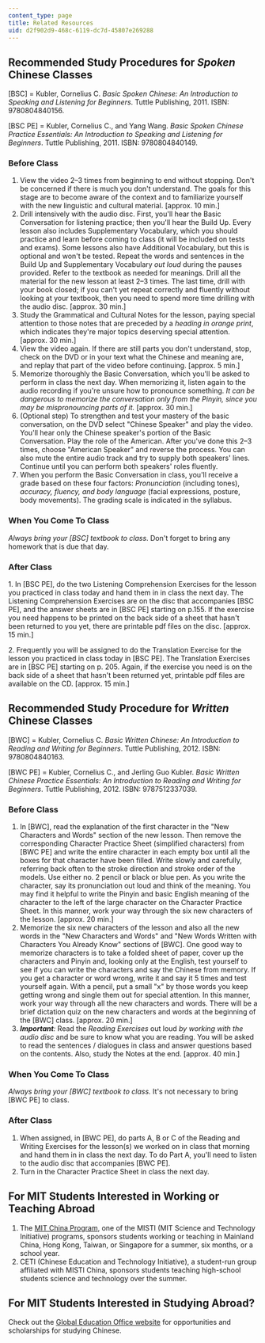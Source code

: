 ```yaml
---
content_type: page
title: Related Resources
uid: d2f902d9-468c-6119-dc7d-45807e269288
---
```


Recommended Study Procedures for _Spoken_ Chinese Classes
---------------------------------------------------------

\[BSC\] = Kubler, Cornelius C. _Basic Spoken Chinese: An Introduction to Speaking and Listening for Beginners_. Tuttle Publishing, 2011. ISBN: 9780804840156.

\[BSC PE\] = Kubler, Cornelius C., and Yang Wang. _Basic Spoken Chinese Practice Essentials: An Introduction to Speaking and Listening for Beginners_. Tuttle Publishing, 2011. ISBN: 9780804840149.

### Before Class

1.  View the video 2–3 times from beginning to end without stopping. Don't be concerned if there is much you don't understand. The goals for this stage are to become aware of the context and to familiarize yourself with the new linguistic and cultural material. \[approx. 10 min.\]
2.  Drill intensively with the audio disc. First, you'll hear the Basic Conversation for listening practice; then you'll hear the Build Up. Every lesson also includes Supplementary Vocabulary, which you should practice and learn before coming to class (it will be included on tests and exams). Some lessons also have Additional Vocabulary, but this is optional and won't be tested. Repeat the words and sentences in the Build Up and Supplementary Vocabulary _out loud_ during the pauses provided. Refer to the textbook as needed for meanings. Drill all the material for the new lesson at least 2–3 times. The last time, drill with your book closed; if you can't yet repeat correctly and fluently without looking at your textbook, then you need to spend more time drilling with the audio disc. \[approx. 30 min.\]
3.  Study the Grammatical and Cultural Notes for the lesson, paying special attention to those notes that are preceded by a _heading in orange print_, which indicates they're major topics deserving special attention. \[approx. 30 min.\]
4.  View the video again. If there are still parts you don't understand, stop, check on the DVD or in your text what the Chinese and meaning are, and replay that part of the video before continuing. \[approx. 5 min.\]
5.  Memorize thoroughly the Basic Conversation, which you'll be asked to perform in class the next day. When memorizing it, listen again to the audio recording if you're unsure how to pronounce something. _It can be dangerous to memorize the conversation only from the Pinyin, since you may be mispronouncing parts of it._ \[approx. 30 min.\]
6.  (Optional step) To strengthen and test your mastery of the basic conversation, on the DVD select "Chinese Speaker" and play the video. You'll hear only the Chinese speaker's portion of the Basic Conversation. Play the role of the American. After you've done this 2–3 times, choose "American Speaker" and reverse the process. You can also mute the entire audio track and try to supply both speakers' lines. Continue until you can perform both speakers' roles fluently.
7.  When you perform the Basic Conversation in class, you'll receive a grade based on these four factors: _Pronunciation_ (including tones), _accuracy, fluency, and body language_ (facial expressions, posture, body movements). The grading scale is indicated in the syllabus.

### When You Come To Class

_Always bring your \[BSC\] textbook to class_. Don't forget to bring any homework that is due that day.

### After Class

1\. In \[BSC PE\], do the two Listening Comprehension Exercises for the lesson you practiced in class today and hand them in in class the next day. The Listening Comprehension Exercises are on the disc that accompanies \[BSC PE\], and the answer sheets are in \[BSC PE\] starting on p.155. If the exercise you need happens to be printed on the back side of a sheet that hasn't been returned to you yet, there are printable pdf files on the disc. \[approx. 15 min.\]

2\. Frequently you will be assigned to do the Translation Exercise for the lesson you practiced in class today in \[BSC PE\]. The Translation Exercises are in \[BSC PE\] starting on p. 205. Again, if the exercise you need is on the back side of a sheet that hasn't been returned yet, printable pdf files are available on the CD. \[approx. 15 min.\]

Recommended Study Procedure for _Written_ Chinese Classes
---------------------------------------------------------

\[BWC\] = Kubler, Cornelius C. _Basic Written Chinese: An Introduction to Reading and Writing for Beginners_. Tuttle Publishing, 2012. ISBN: 9780804840163.

\[BWC PE\] = Kubler, Cornelius C., and Jerling Guo Kubler. _Basic Written Chinese Practice Essentials: An Introduction to Reading and Writing for Beginners_. Tuttle Publishing, 2012. ISBN: 9787512337039.

### Before Class

1.  In \[BWC\], read the explanation of the first character in the "New Characters and Words" section of the new lesson. Then remove the corresponding Character Practice Sheet (simplified characters) from \[BWC PE\] and write the entire character in each empty box until all the boxes for that character have been filled. Write slowly and carefully, referring back often to the stroke direction and stroke order of the models. Use either no. 2 pencil or black or blue pen. As you write the character, say its pronunciation out loud and think of the meaning. You may find it helpful to write the Pinyin and basic English meaning of the character to the left of the large character on the Character Practice Sheet. In this manner, work your way through the six new characters of the lesson. \[approx. 20 min.\]
2.  Memorize the six new characters of the lesson and also all the new words in the "New Characters and Words" and "New Words Written with Characters You Already Know" sections of \[BWC\]. One good way to memorize characters is to take a folded sheet of paper, cover up the characters and Pinyin and, looking only at the English, test yourself to see if you can write the characters and say the Chinese from memory. If you get a character or word wrong, write it and say it 5 times and test yourself again. With a pencil, put a small "x" by those words you keep getting wrong and single them out for special attention. In this manner, work your way through all the new characters and words. There will be a brief dictation quiz on the new characters and words at the beginning of the \[BWC\] class. \[approx. 20 min.\]
3.  **_Important_**_:_ Read the _Reading Exercises_ out loud _by working with the audio disc_ and be sure to know what you are reading. You will be asked to read the sentences / dialogues in class and answer questions based on the contents. Also, study the Notes at the end. \[approx. 40 min.\]

### When You Come To Class

_Always bring your \[BWC\] textbook to class._ It's not necessary to bring \[BWC PE\] to class.

### After Class

1.  When assigned, in \[BWC PE\], do parts A, B or C of the Reading and Writing Exercises for the lesson(s) we worked on in class that morning and hand them in in class the next day. To do Part A, you'll need to listen to the audio disc that accompanies \[BWC PE\].
2.  Turn in the Character Practice Sheet in class the next day.

For MIT Students Interested in Working or Teaching Abroad
---------------------------------------------------------

1.  The [MIT China Program](http://misti.mit.edu/mit-china), one of the MISTI (MIT Science and Technology Initiative) programs, sponsors students working or teaching in Mainland China, Hong Kong, Taiwan, or Singapore for a summer, six months, or a school year.
2.  CETI (Chinese Education and Technology Initiative), a student-run group affiliated with MISTI China, sponsors students teaching high-school students science and technology over the summer.

For MIT Students Interested in Studying Abroad?
-----------------------------------------------

Check out the [Global Education Office website](https://studyabroad.mit.edu/study-abroad/mit-study-abroad-programs) for opportunities and scholarships for studying Chinese.
